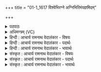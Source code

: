 +++
title = "01-1_1617 विश्वेभिरग्ने अग्निभिरिमंयज्ञमिदम्"

+++
<details><summary>पदपाठः</summary>

वि꣡श्वे꣢꣯भिः। अ꣣ग्ने। अग्नि꣡भिः꣣। इ꣣म꣢म्। य꣣ज्ञ꣢म्। इ꣣द꣢म्। व꣡चः꣢꣯। च꣡नः꣢꣯। धाः꣣। सहसः। यहो। १६१७।
</details>

<details><summary>अधिमन्त्रम् (VC)</summary>

- अग्निः
- शुनःशेप  आजीगर्तिः
- गायत्री
- षड्जः
</details>

<details><summary>हिन्दी : आचार्य रामनाथ वेदालंकार - विषयः</summary>

प्रथम मन्त्र में परमात्मा से प्रार्थना की गयी है।
</details>

<details><summary>हिन्दी : आचार्य रामनाथ वेदालंकार - पदार्थः</summary>

पदार्थान्वय -  हे(अग्ने)जगन्नायक परमात्मन्!आप(विश्वेभिः)सब(अग्निभिः)संकल्प,उत्साह,महत्वाकाञ्क्षा,वीरता आदि की अग्नियों के साथ(इमम्)इस(यज्ञम्)हमारे जीवन यज्ञ में आओ।(इदम्)इस(वचः)वचन को सुनो। हे(सहसः यहो)बल के पुत्र अर्थात् अतिबली परमात्मन्!आप हमें(चनः)आनन्द का अमृत(धाः)प्रदान करो ॥१॥
</details>

<details><summary>हिन्दी : आचार्य रामनाथ वेदालंकार - भावार्थः</summary>

भावार्थ -  अग्निहीन मनुष्य मृत के तुल्य होता है। इसलिए हृदय में अग्नियों को प्रज्वलित कर आशावाद के साथ कर्मयोग का सहारा लेकर विजयश्री सबको प्राप्त करनी चाहिए ॥१॥
</details>

<details><summary>संस्कृत : आचार्य रामनाथ वेदालंकार - विषयः</summary>

तत्रादौ परमात्मा प्रार्थ्यते।
</details>

<details><summary>संस्कृत : आचार्य रामनाथ वेदालंकार - पदार्थः</summary>

पदार्थान्वय -  हे(अग्ने)जगन्नायक परमात्मन्!त्वम्(विश्वेभिः)सर्वैः(अग्निभिः)संकल्पोत्साहमहत्त्वाकाङ्क्षावीरतादीनाम् अर्चिभिः, (इमम्)एतम्(यज्ञम्)अस्मदीयं जीवनयज्ञम् आयाहीति शेषः।(इदम्)एतत्(वचः)वचनं,त्वं शृणु। हे(सहसः यहो)बलस्य पुत्रवद् विद्यमान,अतिशयबलवन्!त्वम् अस्मभ्यम्(चनः)आनन्दामृतम्(धाः देहि)॥१॥२
</details>

<details><summary>संस्कृत : आचार्य रामनाथ वेदालंकार - भावार्थः</summary>

भावार्थ -  निरग्निर्मानवो मृतवद् भवति। अतो हृदयेऽग्नीन् प्रज्वाल्याऽऽशावादेन सह कर्मयोगमाश्रित्य विजयश्रीः सर्वैराप्तव्या ॥१॥
</details>